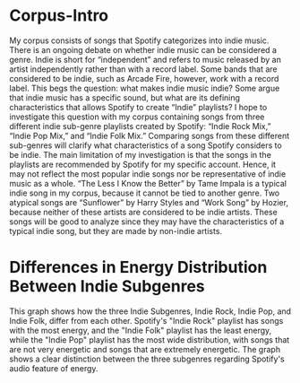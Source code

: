 # Corpus-Intro
My corpus consists of songs that Spotify categorizes into indie music. There is an ongoing debate on whether indie music can be considered a genre. Indie is short for “independent” and refers to music released by an artist independently rather than with a record label. Some bands that are considered to be indie, such as Arcade Fire, however, work with a record label. This begs the question: what makes indie music indie? Some argue that indie music has a specific sound, but what are its defining characteristics that allows Spotify to create “Indie” playlists? I hope to investigate this question with my corpus containing songs from three different indie sub-genre playlists created by Spotify: “Indie Rock Mix,” “Indie Pop Mix,” and “Indie Folk Mix.” Comparing songs from these different sub-genres will clarify what characteristics of a song Spotify considers to be indie. The main limitation of my investigation is that the songs in the playlists are recommended by Spotify for my specific account. Hence, it may not reflect the most popular indie songs nor be representative of indie music as a whole. “The Less I Know the Better” by Tame Impala is a typical indie song in my corpus, because it cannot be tied to another genre. Two atypical songs are “Sunflower” by Harry Styles and “Work Song” by Hozier, because neither of these artists are considered to be indie artists. These songs will be good to analyze since they may have the characteristics of a typical indie song, but they are made by non-indie artists.


# Differences in Energy Distribution Between Indie Subgenres
This graph shows how the three Indie Subgenres, Indie Rock, Indie Pop, and Indie Folk, differ from each other. Spotify's "Indie Rock" playlist has songs with the most energy, and the "Indie Folk" playlist has the least energy, while the "Indie Pop" playlist has the most wide distribution, with songs that are not very energetic and songs that are extremely energetic. The graph shows a clear distinction between the three subgenres regarding Spotify's audio feature of energy.
